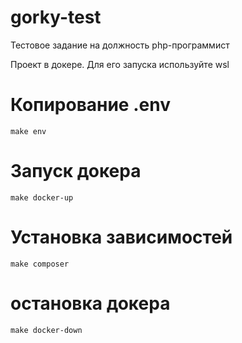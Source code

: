 # gorky-test
Тестовое задание на должность php-программист

Проект в докере. Для его запуска используйте wsl

# Копирование .env
`make env`

# Запуск докера
`make docker-up`

# Установка зависимостей
`make composer`


# остановка докера
`make docker-down`